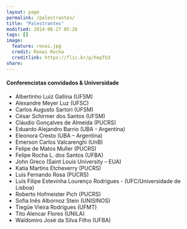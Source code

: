 ```yaml
---
layout: page
permalink: /palestrantes/
title: "Palestrantes"
modified: 2014-06-27 05:26
tags: []
image:
  feature: ronai.jpg
  credit: Ronai Rocha
  creditlink: https://flic.kr/p/hepTU3
share: 
---
```


#### Conferencistas convidados & Universidade
* Albertinho Luiz Gallina (UFSM)* Alexandre Meyer Luz (UFSC)* Carlos Augusto Sartori (UFSM)* César Schirmer dos Santos (UFSM)* Cláudio Gonçalves de Almeida (PUCRS)* Eduardo Alejandro Barrio (UBA - Argentina)* Eleonora Cresto (UBA – Argentina)* Emerson Carlos Valcarenghi (UnB)* Felipe de Matos Muller (PUCRS)* Felipe Rocha L. dos Santos (UFBA)* John Greco (Saint Louis University – EUA)* Katia Martins Etcheverry (PUCRS)* Luis Fernando Rosa (PUCRS)* Luís Filipe Estevinha Lourenço Rodrigues - (UFC/Universidade de Lisboa)* Roberto Hofmeister Pich (PUCRS)* Sofia Inês Albornoz Stein (UNISINOS)* Tiegüe Vieira Rodrigues (UFMT)* Tito Alencar Flores (UNILA)* Waldomiro José da Silva Filho (UFBA)
